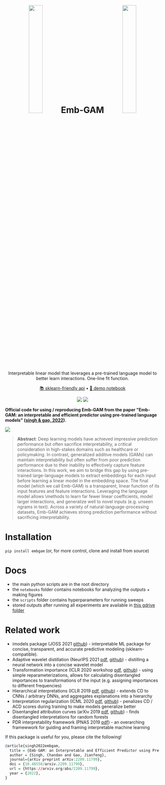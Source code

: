 <h1 align="center">   <img src="https://csinva.io/emb-gam/embgam_gif.gif" width="30%"> Emb-GAM <img src="https://csinva.io/emb-gam/embgam_gif.gif" width="30%"></h1>
<p align="center"> Interpretable linear model that leverages a pre-trained language model to better learn interactions. One-line fit function.
</p>
<p align="center">
  <a href="https://csinva.github.io/emb-gap/">📚 sklearn-friendly api</a> •
  <a href="https://github.com/csinva/emb-gam/blob/master/demo.ipynb">📖 demo notebook</a>
</p>
<p align="center">
  <img src="https://img.shields.io/badge/license-mit-blue.svg">
  <img src="https://img.shields.io/badge/python-3.6--3.8-blue">
</p>  


<b>Official code for using / reproducing Emb-GAM from the paper "Emb-GAM: an interpretable and efficient predictor using pre-trained language models" (<a href="https://arxiv.org/abs/2209.11799">singh & gao, 2022</a>).
</b>

<img src="https://csinva.io/emb-gam/intro_emb_gam.svg?sanitize=True">

<blockquote>
<b>Abstract</b>: Deep learning models have achieved impressive prediction performance but often sacrifice interpretability, a critical consideration in high-stakes domains such as healthcare or policymaking.
In contrast, generalized additive models (GAMs) can maintain interpretability but often suffer from poor prediction performance due to their inability to effectively capture feature interactions.
In this work, we aim to bridge this gap by using pre-trained large-language models to extract embeddings for each input before learning a linear model in the embedding space.
The final model (which we call Emb-GAM) is a transparent, linear function of its input features and feature interactions.
Leveraging the language model allows \methods to learn far fewer linear coefficients, model larger interactions, and generalize well to novel inputs (e.g. unseen ngrams in text).
Across a variety of natural-language-processing datasets, Emb-GAM achieves strong prediction performance without sacrificing interpretability.</blockquote>

# Installation
`pip install embgam` (or, for more control, clone and install from source)


# Docs
- the main python scripts are in the root directory
- the `notebooks` folder contains notebooks for analyzing the outputs + making figures
- the `scripts` folder contains hyperparameters for running sweeps
- stored outputs after running all experiments are available in [this gdrive folder](https://drive.google.com/file/d/1C5ooDIlFdPxROufWWjlPr4Wmx8hDYBnh/view?usp=sharing)

# Related work
- imodels package (JOSS 2021 [github](https://github.com/csinva/imodels)) - interpretable ML package for concise, transparent, and accurate predictive modeling (sklearn-compatible).
- Adaptive wavelet distillation (NeurIPS 2021 [pdf](https://arxiv.org/abs/2107.09145), [github](https://github.com/Yu-Group/adaptive-wavelets)) - distilling a neural network into a concise wavelet model
- Transformation importance (ICLR 2020 workshop [pdf](https://arxiv.org/abs/2003.01926), [github](https://github.com/csinva/transformation-importance)) - using simple reparameterizations, allows for calculating disentangled importances to transformations of the input (e.g. assigning importances to different frequencies)
- Hierarchical interpretations (ICLR 2019 [pdf](https://openreview.net/pdf?id=SkEqro0ctQ), [github](https://github.com/csinva/hierarchical-dnn-interpretations)) - extends CD to CNNs / arbitrary DNNs, and aggregates explanations into a hierarchy
- Interpretation regularization (ICML 2020 [pdf](https://arxiv.org/abs/1909.13584), [github](https://github.com/laura-rieger/deep-explanation-penalization)) - penalizes CD / ACD scores during training to make models generalize better
- Disentangled attribution curves (arXiv 2019 [pdf](https://arxiv.org/abs/1905.07631), [github](https://github.com/csinva/disentangled-attribution-curves)) - finds disentangled interpretations for random forests
- PDR interpretability framework (PNAS 2019 [pdf](https://arxiv.org/abs/1901.04592)) - an overarching framewwork for guiding and framing interpretable machine learning


If this package is useful for you, please cite the following!

```r
@article{singh2022embgam,
  title = {Emb-GAM: an Interpretable and Efficient Predictor using Pre-trained Language Models},
  author = {Singh, Chandan and Gao, Jianfeng},
  journal={arXiv preprint arXiv:2209.11799},
  doi = {10.48550/arxiv.2209.11799},
  url = {https://arxiv.org/abs/2209.11799},
  year = {2022},
}

```

